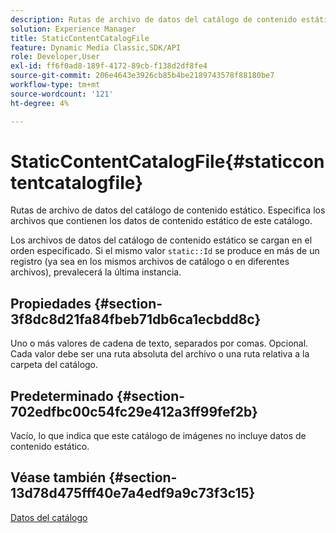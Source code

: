 ```yaml
---
description: Rutas de archivo de datos del catálogo de contenido estático. Especifica los archivos que contienen los datos de contenido estático de este catálogo.
solution: Experience Manager
title: StaticContentCatalogFile
feature: Dynamic Media Classic,SDK/API
role: Developer,User
exl-id: ff6f0ad8-189f-4172-89cb-f138d2df8fe4
source-git-commit: 206e4643e3926cb85b4be2189743578f88180be7
workflow-type: tm+mt
source-wordcount: '121'
ht-degree: 4%

---
```


# StaticContentCatalogFile{#staticcontentcatalogfile}

Rutas de archivo de datos del catálogo de contenido estático. Especifica los archivos que contienen los datos de contenido estático de este catálogo.

Los archivos de datos del catálogo de contenido estático se cargan en el orden especificado. Si el mismo valor `static::Id` se produce en más de un registro (ya sea en los mismos archivos de catálogo o en diferentes archivos), prevalecerá la última instancia.

## Propiedades {#section-3f8dc8d21fa84fbeb71db6ca1ecbdd8c}

Uno o más valores de cadena de texto, separados por comas. Opcional. Cada valor debe ser una ruta absoluta del archivo o una ruta relativa a la carpeta del catálogo.

## Predeterminado {#section-702edfbc00c54fc29e412a3ff99fef2b}

Vacío, lo que indica que este catálogo de imágenes no incluye datos de contenido estático.

## Véase también {#section-13d78d475fff40e7a4edf9a9c73f3c15}

[Datos del catálogo](../../../../../is-api/image-catalog/image-serving-api-ref/c-image-catalog-reference/c-overview/c-catalog-data-fields/c-catalog-data-fields.md#concept-b19581028ec44f98b9f5943624403d29)
